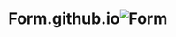 # Form.github.io![Form](https://github.com/akshay-Dhorajkar-14/Form.github.io/assets/144660309/71df9dc0-8a8c-47ef-8102-92c81206f95f)
